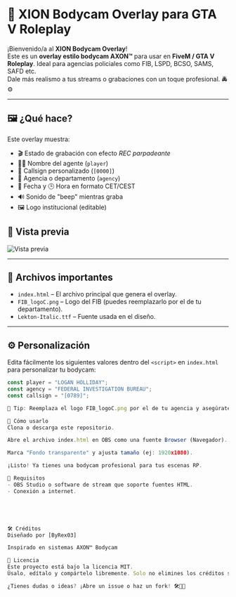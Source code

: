 # 🎥 XION Bodycam Overlay para GTA V Roleplay

¡Bienvenido/a al **XION Bodycam Overlay**!  
Este es un **overlay estilo bodycam AXON™** para usar en **FiveM / GTA V Roleplay**. Ideal para agencias policiales como FIB, LSPD, BCSO, SAMS, SAFD etc.  
Dale más realismo a tus streams o grabaciones con un toque profesional. 🚔⚙️

---

## 🖼️ ¿Qué hace?

Este overlay muestra:

- 🎬 Estado de grabación con efecto *REC parpadeante*
- 🧑‍✈️ Nombre del agente (`player`)
- 🔢 Callsign personalizado (`[0000]`)
- 🏢 Agencia o departamento (`agency`)
- 📅 Fecha y 🕒 Hora en formato CET/CEST
- 🔊 Sonido de "beep" mientras graba
- 🖼️ Logo institucional (editable)

## 🧪 Vista previa
![Vista previa](https://i.imgur.com/Aesf7Y8.gif)


---

## 📁 Archivos importantes

- `index.html` – El archivo principal que genera el overlay.
- `FIB_logoC.png` – Logo del FIB (puedes reemplazarlo por el de tu departamento).
- `Lekton-Italic.ttf` – Fuente usada en el diseño.

---

## ⚙️ Personalización

Edita fácilmente los siguientes valores dentro del `<script>` en `index.html` para personalizar tu bodycam:

```js
const player = "LOGAN HOLLIDAY";
const agency = "FEDERAL INVESTIGATION BUREAU";
const callsign = "[0789]";

📌 Tip: Reemplaza el logo FIB_logoC.png por el de tu agencia y asegúrate de que tenga las mismas dimensiones (64x64px) o ajusta el tamaño en el HTML.

🚀 Cómo usarlo
Clona o descarga este repositorio.

Abre el archivo index.html en OBS como una fuente Browser (Navegador).

Marca "Fondo transparente" y ajusta tamaño (ej: 1920x1080).

¡Listo! Ya tienes una bodycam profesional para tus escenas RP.

🎯 Requisitos
- OBS Studio o software de stream que soporte fuentes HTML.
- Conexión a internet.





🛠️ Créditos
Diseñado por [ByRex03]

Inspirado en sistemas AXON™ Bodycam

💬 Licencia
Este proyecto está bajo la licencia MIT.
Úsalo, edítalo y compártelo libremente. Solo no elimines los créditos si vas a republicarlo. 🙏

¿Tienes dudas o ideas? ¡Abre un issue o haz un fork! 🛠️👨‍💻
